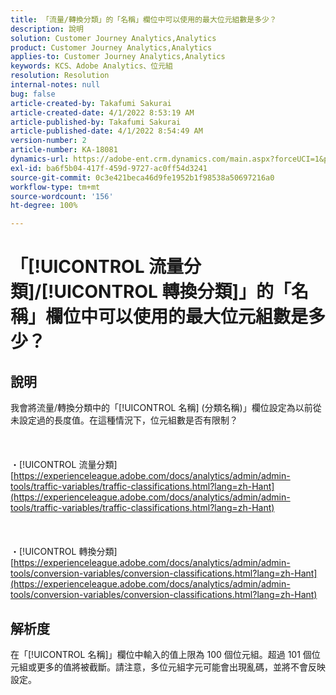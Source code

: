```yaml
---
title: 「流量/轉換分類」的「名稱」欄位中可以使用的最大位元組數是多少？
description: 說明
solution: Customer Journey Analytics,Analytics
product: Customer Journey Analytics,Analytics
applies-to: Customer Journey Analytics,Analytics
keywords: KCS、Adobe Analytics、位元組
resolution: Resolution
internal-notes: null
bug: false
article-created-by: Takafumi Sakurai
article-created-date: 4/1/2022 8:53:19 AM
article-published-by: Takafumi Sakurai
article-published-date: 4/1/2022 8:54:49 AM
version-number: 2
article-number: KA-18081
dynamics-url: https://adobe-ent.crm.dynamics.com/main.aspx?forceUCI=1&pagetype=entityrecord&etn=knowledgearticle&id=7471762b-99b1-ec11-9840-0022480bd126
exl-id: ba6f5b04-417f-459d-9727-ac0ff54d3241
source-git-commit: 0c3e421beca46d9fe1952b1f98538a50697216a0
workflow-type: tm+mt
source-wordcount: '156'
ht-degree: 100%

---
```


# 「[!UICONTROL 流量分類]/[!UICONTROL 轉換分類]」的「名稱」欄位中可以使用的最大位元組數是多少？

## 說明

我會將流量/轉換分類中的「[!UICONTROL 名稱] (分類名稱)」欄位設定為以前從未設定過的長度值。在這種情況下，位元組數是否有限制？<br><br> <br><br>・[!UICONTROL 流量分類]
[https://experienceleague.adobe.com/docs/analytics/admin/admin-tools/traffic-variables/traffic-classifications.html?lang=zh-Hant](https://experienceleague.adobe.com/docs/analytics/admin/admin-tools/traffic-variables/traffic-classifications.html?lang=zh-Hant)<br><br> <br><br>・[!UICONTROL 轉換分類]
[https://experienceleague.adobe.com/docs/analytics/admin/admin-tools/conversion-variables/conversion-classifications.html?lang=zh-Hant](https://experienceleague.adobe.com/docs/analytics/admin/admin-tools/conversion-variables/conversion-classifications.html?lang=zh-Hant)

## 解析度


在「[!UICONTROL 名稱]」欄位中輸入的值上限為 100 個位元組。超過 101 個位元組或更多的值將被截斷。請注意，多位元組字元可能會出現亂碼，並將不會反映設定。
